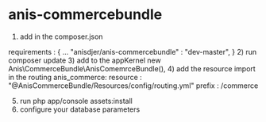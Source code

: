 anis-commercebundle
===================

1) add in the composer.json

requirements : {
 ... 
 "anisdjer/anis-commercebundle" : "dev-master",
 }
2) run composer update
3) add to the appKernel new Anis\CommerceBundle\AnisComemrceBundle(),
4) add the resource import in the routing 
anis_commerce:
    resource : "@AnisCommerceBundle/Resources/config/routing.yml"
    prefix : /commerce
	
5) run php app/console assets:install
6) configure your database parameters